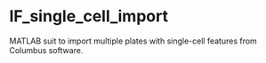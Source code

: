 # IF_single_cell_import
MATLAB suit to import multiple plates with single-cell features from Columbus software. 
